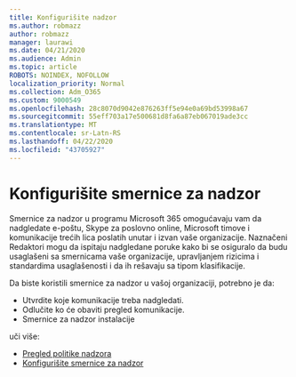 ```yaml
---
title: Konfigurišite nadzor
ms.author: robmazz
author: robmazz
manager: laurawi
ms.date: 04/21/2020
ms.audience: Admin
ms.topic: article
ROBOTS: NOINDEX, NOFOLLOW
localization_priority: Normal
ms.collection: Adm_O365
ms.custom: 9000549
ms.openlocfilehash: 28c8070d9042e876263ff5e94e0a69bd53998a67
ms.sourcegitcommit: 55eff703a17e500681d8fa6a87eb067019ade3cc
ms.translationtype: MT
ms.contentlocale: sr-Latn-RS
ms.lasthandoff: 04/22/2020
ms.locfileid: "43705927"
---
```

# <a name="configure-supervision-policies"></a>Konfigurišite smernice za nadzor

Smernice za nadzor u programu Microsoft 365 omogućavaju vam da nadgledate e-poštu, Skype za poslovno online, Microsoft timove i komunikacije trećih lica poslatih unutar i izvan vaše organizacije. Naznačeni Redaktori mogu da ispitaju nadgledane poruke kako bi se osiguralo da budu usaglašeni sa smernicama vaše organizacije, upravljanjem rizicima i standardima usaglašenosti i da ih rešavaju sa tipom klasifikacije.

Da biste koristili smernice za nadzor u vašoj organizaciji, potrebno je da:

- Utvrdite koje komunikacije treba nadgledati.
- Odlučite ko će obaviti pregled komunikacije.
- Smernice za nadzor instalacije

uči više:

- [Pregled politike nadzora](https://docs.microsoft.com/office365/securitycompliance/supervision-policies)
- [Konfigurišite smernice za nadzor](https://docs.microsoft.com/office365/securitycompliance/configure-supervision-policies)
